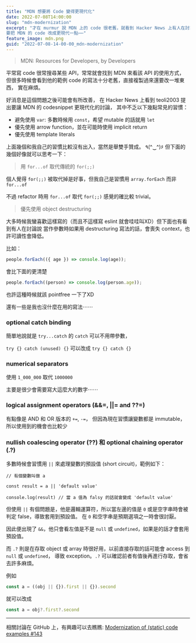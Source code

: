 ```yaml
---
title: "MDN 想要將 Code 變得更現代化"
date: 2022-07-08T14:00:00
slug: "mdn-modernization"
excerpt: "才在 murmur 說 MDN 上的 code 很老舊，就看到 Hacker News 上有人在討論
要把 MDN 的 code 改成更現代一點⋯⋯"
feature_image: mdn.png
guid: "2022-07-08-14-00-00_mdn-modernization"
---
```


> MDN: Resources for Developers,
> by Developers


平常寫 code 很常搜尋某些 API，常常就會找到 MDN 來看該 API 的使用方式，
但很多時候會看到他的範例 code 的寫法十分老舊，直接複製過來還要改一堆東西，
實在麻煩。

好消息是這個問題之後可能會有所改善，
在 Hacker News 上看到 teoli2003 提出要讓 MDN 的 codesnippet 更現代化的討論，
其中不乏以下幾點常見的習慣：

- 避免使用 `var`: 多數時候用 `const`，希望 mutable 的話就用 `let`
- 優先使用 arrow function，並在可能時使用 implicit return
- 優先使用 template literals

上面幾個和我自己的習慣比較沒有出入，當然是舉雙手贊成。 ٩(^‿^)۶ 但下面的幾個好像就可以思考一下：

> 用 `for...of` 取代傳統的 `for(;;)`


個人覺得 `for(;;)` 被取代掉是好事，但我自己是習慣用 `array.forEach` 而非 `for...of`

不過 refactor 時用 `for...of` 取代 `for(;;)` 感覺的確比較 trivial。

> 優先使用 object destructuring


大多時候我蠻喜歡這樣寫的（而且不這樣寫 eslint 就會哇哇叫XD）但下面也有看到有人在討論說
當作參數時如果用 destructuring 寫法的話，會喪失 context，也許可讀性會降低。

比如：

```javascript
people.forEach(({ age }) => console.log(age));
```

會比下面的更清楚

```javascript
people.forEach((person) => console.log(person.age));
```

也許這種時候就該 pointfree 一下了XD

還有一些是我也沒什麼在用的寫法⋯⋯

### optional catch binding

簡單地說就是 `try...catch` 的 `catch` 可以不用帶參數，

`try {} catch (unused) {}` 可以改成 `try {} catch {}`

### numerical separators

使用 `1_000_000` 取代 `1000000`

主要是很少會需要寫大這麼大的數字⋯⋯


### logical assignment operators (&&=, ||= and ??=)

有點像是 AND 和 OR 版本的 `+=`, `-=`，
但因為現在習慣讓變數都是 immutable，所以使用到的機會也比較少


### nullish coalescing operator (??) 和 optional chaining operator (.?)

多數時候會習慣用 `||` 來處理變數的預設值 (short circuit)，範例如下：

```
// 有個變數叫做 a

const result = a || 'default value'

console.log(result) // 當 a 值為 falsy 的話就會變成 'default value'
```

但使用 `||` 有個問題是，他是邏輯運算符，所以當左邊的值是 `0` 或是空字串時會被判定 false，導致套用到預設值。
在 `0` 和空字串是預期選項之一時會很討厭。

因此便出現了 `&&`，他只會看左值是不是 `null` 或 `undefined`，如果是的話才會套用預設值。

而 `.?` 則是在存取 object 或 array 時很好用，以前直接存取的話可能會 access 到 `null` 或 `undefined`，
導致 exception。`.?` 可以確認前者有值後再進行存取，會省去許多麻煩。

例如

```javascript
const a = ((obj || {}).first || {}).second
```
就可以改成
```javascript
const a = obj?.first?.second
```

---

相關討論在 GitHub 上，有興趣可以去瞧瞧:
[Modernization of (static) code examples #143](https://github.com/orgs/mdn/discussions/143)


